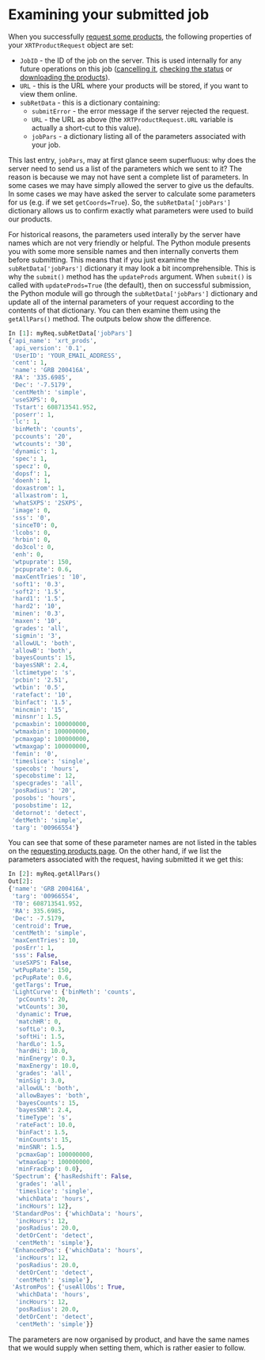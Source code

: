 # Examining your submitted job

When you successfully [request some products](RequestJob.md), the following properties of your `XRTProductRequest` object are set:

* `JobID` - the ID of the job on the server. This is used internally for any future operations on this job ([cancelling it](CancelJob.md), [checking the status](JobStatus.md) or [downloading the products](RetrieveProducts.md)).
* `URL` - this is the URL where your products will be stored, if you want to view them online.
* `subRetData` - this is a dictionary containing:
  * `submitError` - the error message if the server rejected the request.
  * `URL` - the URL as above (the `XRTProductRequest.URL` variable is actually a short-cut to this value).
  * `jobPars` - a dictionary listing all of the parameters associated with your job.


This last entry, `jobPars`, may at first glance seem superfluous: why does the server need to send us a list of the parameters which we sent to it? The reason is because we may not have sent a complete list of parameters. In some cases we may have simply allowed the server to give us the defaults. In some cases we may have asked the server to calculate some parameters for us (e.g. if we set `getCoords=True`). So, the `subRetData['jobPars']` dictionary allows us to confirm exactly what parameters were used to build our products.

For historical reasons, the parameters used interally by the server have names which are not very friendly or helpful. The Python module presents you with some more sensible names and then internally converts them before submitting. This means that if you just examime the  `subRetData['jobPars']` dictionary it may look a bit incomprehensible. This is why the `submit()` method has the  `updateProds` argument.  When `submit()` is called with `updateProds=True` (the default), then
on successful submission, the Python module will go through the `subRetData['jobPars']` dictionary and update all of the internal parameters of your request according to the contents of that dictionary. You can then examine them using the `getAllPars()` method. The outputs below show the difference.


```python
In [1]: myReq.subRetData['jobPars']
{'api_name': 'xrt_prods',
 'api_version': '0.1',
 'UserID': 'YOUR_EMAIL_ADDRESS',
 'cent': 1,
 'name': 'GRB 200416A',
 'RA': '335.6985',
 'Dec': '-7.5179',
 'centMeth': 'simple',
 'useSXPS': 0,
 'Tstart': 608713541.952,
 'poserr': 1,
 'lc': 1,
 'binMeth': 'counts',
 'pccounts': '20',
 'wtcounts': '30',
 'dynamic': 1,
 'spec': 1,
 'specz': 0,
 'dopsf': 1,
 'doenh': 1,
 'doxastrom': 1,
 'allxastrom': 1,
 'whatSXPS': '2SXPS',
 'image': 0,
 'sss': '0',
 'sinceT0': 0,
 'lcobs': 0,
 'hrbin': 0,
 'do3col': 0,
 'enh': 0,
 'wtpuprate': 150,
 'pcpuprate': 0.6,
 'maxCentTries': '10',
 'soft1': '0.3',
 'soft2': '1.5',
 'hard1': '1.5',
 'hard2': '10',
 'minen': '0.3',
 'maxen': '10',
 'grades': 'all',
 'sigmin': '3',
 'allowUL': 'both',
 'allowB': 'both',
 'bayesCounts': 15,
 'bayesSNR': 2.4,
 'lctimetype': 's',
 'pcbin': '2.51',
 'wtbin': '0.5',
 'ratefact': '10',
 'binfact': '1.5',
 'mincmin': '15',
 'minsnr': 1.5,
 'pcmaxbin': 100000000,
 'wtmaxbin': 100000000,
 'pcmaxgap': 100000000,
 'wtmaxgap': 100000000,
 'femin': '0',
 'timeslice': 'single',
 'specobs': 'hours',
 'specobstime': 12,
 'specgrades': 'all',
 'posRadius': '20',
 'posobs': 'hours',
 'posobstime': 12,
 'detornot': 'detect',
 'detMeth': 'simple',
 'targ': '00966554'}
```

You can see that some of these parameter names are not listed in the tables on the [requesting products page](RequestJob.md). On the other hand, if we list the parameters associated with the request, having submitted it we get this:


```python
In [2]: myReq.getAllPars()
Out[2]:
{'name': 'GRB 200416A',
 'targ': '00966554',
 'T0': 608713541.952,
 'RA': 335.6985,
 'Dec': -7.5179,
 'centroid': True,
 'centMeth': 'simple',
 'maxCentTries': 10,
 'posErr': 1,
 'sss': False,
 'useSXPS': False,
 'wtPupRate': 150,
 'pcPupRate': 0.6,
 'getTargs': True,
 'LightCurve': {'binMeth': 'counts',
  'pcCounts': 20,
  'wtCounts': 30,
  'dynamic': True,
  'matchHR': 0,
  'softLo': 0.3,
  'softHi': 1.5,
  'hardLo': 1.5,
  'hardHi': 10.0,
  'minEnergy': 0.3,
  'maxEnergy': 10.0,
  'grades': 'all',
  'minSig': 3.0,
  'allowUL': 'both',
  'allowBayes': 'both',
  'bayesCounts': 15,
  'bayesSNR': 2.4,
  'timeType': 's',
  'rateFact': 10.0,
  'binFact': 1.5,
  'minCounts': 15,
  'minSNR': 1.5,
  'pcmaxGap': 100000000,
  'wtmaxGap': 100000000,
  'minFracExp': 0.0},
 'Spectrum': {'hasRedshift': False,
  'grades': 'all',
  'timeslice': 'single',
  'whichData': 'hours',
  'incHours': 12},
 'StandardPos': {'whichData': 'hours',
  'incHours': 12,
  'posRadius': 20.0,
  'detOrCent': 'detect',
  'centMeth': 'simple'},
 'EnhancedPos': {'whichData': 'hours',
  'incHours': 12,
  'posRadius': 20.0,
  'detOrCent': 'detect',
  'centMeth': 'simple'},
 'AstromPos': {'useAllObs': True,
  'whichData': 'hours',
  'incHours': 12,
  'posRadius': 20.0,
  'detOrCent': 'detect',
  'centMeth': 'simple'}}
```

The parameters are now organised by product, and have the same names that we would supply
when setting them, which is rather easier to follow.



